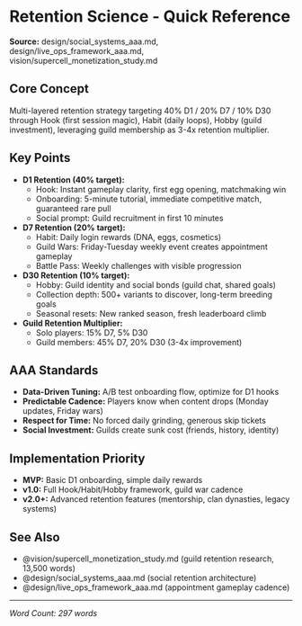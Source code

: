 # Retention Science - Quick Reference

**Source:** design/social_systems_aaa.md, design/live_ops_framework_aaa.md, vision/supercell_monetization_study.md

## Core Concept
Multi-layered retention strategy targeting 40% D1 / 20% D7 / 10% D30 through Hook (first session magic), Habit (daily loops), Hobby (guild investment), leveraging guild membership as 3-4x retention multiplier.

## Key Points
- **D1 Retention (40% target):**
  - Hook: Instant gameplay clarity, first egg opening, matchmaking win
  - Onboarding: 5-minute tutorial, immediate competitive match, guaranteed rare pull
  - Social prompt: Guild recruitment in first 10 minutes
- **D7 Retention (20% target):**
  - Habit: Daily login rewards (DNA, eggs, cosmetics)
  - Guild Wars: Friday-Tuesday weekly event creates appointment gameplay
  - Battle Pass: Weekly challenges with visible progression
- **D30 Retention (10% target):**
  - Hobby: Guild identity and social bonds (guild chat, shared goals)
  - Collection depth: 500+ variants to discover, long-term breeding goals
  - Seasonal resets: New ranked season, fresh leaderboard climb
- **Guild Retention Multiplier:**
  - Solo players: 15% D7, 5% D30
  - Guild members: 45% D7, 20% D30 (3-4x improvement)

## AAA Standards
- **Data-Driven Tuning:** A/B test onboarding flow, optimize for D1 hooks
- **Predictable Cadence:** Players know when content drops (Monday updates, Friday wars)
- **Respect for Time:** No forced daily grinding, generous skip tickets
- **Social Investment:** Guilds create sunk cost (friends, history, identity)

## Implementation Priority
- **MVP:** Basic D1 onboarding, simple daily rewards
- **v1.0:** Full Hook/Habit/Hobby framework, guild war cadence
- **v2.0+:** Advanced retention features (mentorship, clan dynasties, legacy systems)

## See Also
- @vision/supercell_monetization_study.md (guild retention research, 13,500 words)
- @design/social_systems_aaa.md (social retention architecture)
- @design/live_ops_framework_aaa.md (appointment gameplay cadence)

---

*Word Count: 297 words*
